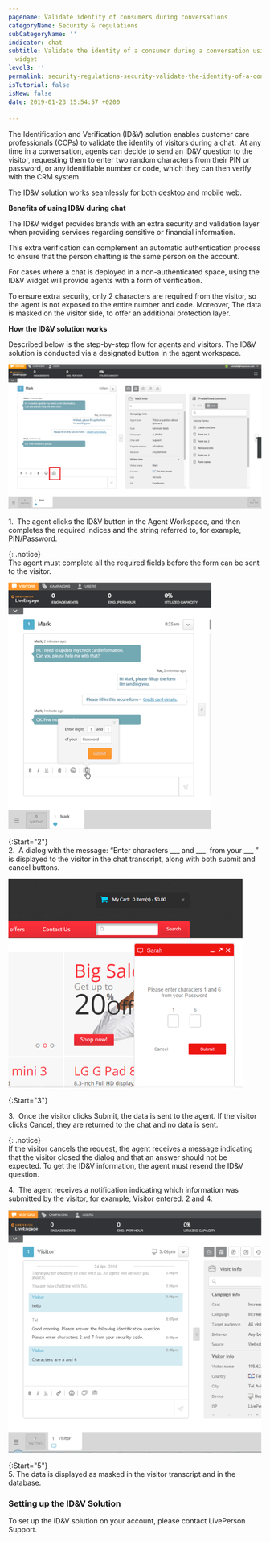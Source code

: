 ```yaml
---
pagename: Validate identity of consumers during conversations
categoryName: Security & regulations
subCategoryName: ''
indicator: chat
subtitle: Validate the identity of a consumer during a conversation using the ID&V
  widget
level3: ''
permalink: security-regulations-security-validate-the-identity-of-a-consumer-during-a-conversation.html
isTutorial: false
isNew: false
date: 2019-01-23 15:54:57 +0200

---
```

The Identification and Verification (ID&V) solution enables customer care professionals (CCPs) to validate the identity of visitors during a chat.  At any time in a conversation, agents can decide to send an ID&V question to the visitor, requesting them to enter two random characters from their PIN or password, or any identifiable number or code, which they can then verify with the CRM system.

The ID&V solution works seamlessly for both desktop and mobile web.

**Benefits of using ID&V during chat**

The ID&V widget provides brands with an extra security and validation layer when providing services regarding sensitive or financial information.

This extra verification can complement an automatic authentication process to ensure that the person chatting is the same person on the account.

For cases where a chat is deployed in a non-authenticated space, using the ID&V widget will provide agents with a form of verification.

To ensure extra security, only 2 characters are required from the visitor, so the agent is not exposed to the entire number and code. Moreover, The data is masked on the visitor side, to offer an additional protection layer.

**How the ID&V solution works**

Described below is the step-by-step flow for agents and visitors. The ID&V solution is conducted via a designated button in the agent workspace.

![](/img/IDV1.png)

1\.  The agent clicks the ID&V button in the Agent Workspace, and then completes the required indices and the string referred to, for example, PIN/Password.

{: .notice}  
The agent must complete all the required fields before the form can be sent to the visitor.

![](/img/IDV2.png)

{:Start="2"}  
2\.  A dialog with the message: “Enter characters ___ and ___  from your ___ ” is displayed to the visitor in the chat transcript, along with both submit and cancel buttons.

![](/img/IDV3.png)

{:Start="3"}

3\.  Once the visitor clicks Submit, the data is sent to the agent. If the visitor clicks Cancel, they are returned to the chat and no data is sent.

{: .notice}  
If the visitor cancels the request, the agent receives a message indicating that the visitor closed the dialog and that an answer should not be expected. To get the ID&V information, the agent must resend the ID&V question.

4\.  The agent receives a notification indicating which information was submitted by the visitor, for example, Visitor entered: 2 and 4.

![](/img/IDV4.png)

{:Start="5"}  
5\. The data is displayed as masked in the visitor transcript and in the database.

### Setting up the ID&V Solution

To set up the ID&V solution on your account, please contact LivePerson Support.